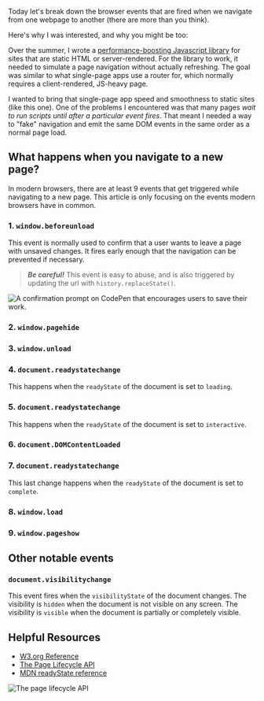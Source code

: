 Today let's break down the browser events that are fired when we navigate from one webpage to another (there are more than you think).

Here's why I was interested, and why you might be too:

Over the summer, I wrote a [performance-boosting Javascript library](https://github.com/bradeneast/schwifty) for sites that are static HTML or server-rendered. For the library to work, it needed to simulate a page navigation without actually refreshing. The goal was similar to what single-page apps use a router for, which normally requires a client-rendered, JS-heavy page.

I wanted to bring that single-page app speed and smoothness to static sites (like this one). One of the problems I encountered was that many pages *wait to run scripts until after a particular event fires*. That meant I needed a way to "fake" navigation and emit the same DOM events in the same order as a normal page load.


## What happens when you navigate to a new page?
In modern browsers, there are <span data-tooltip="Browser features are moving at a break-neck pace lately, so a 'time of writing' disclaimer is needed here.">at least 9 events</span> that get triggered while navigating to a new page. This article is only focusing on the events modern browsers have in common.


### 1. `window.beforeunload`
This event is normally used to confirm that a user wants to leave a page with unsaved changes. It fires early enough that the navigation can be prevented if necessary.

> ***Be careful!*** This event is easy to abuse, and is also triggered by updating the url with `history.replaceState()`.

![A confirmation prompt on CodePen that encourages users to save their work.](/_assets/images/window-confirm-prompt.png)


### 2. `window.pagehide`


### 3. `window.unload`


### 4. `document.readystatechange`
This happens when the `readyState` of the document is set to `loading`.



### 5. `document.readystatechange`
This happens when the `readyState` of the document is set to `interactive`.



### 6. `document.DOMContentLoaded`


### 7.  `document.readystatechange`
This last change happens when the `readyState` of the document is set to `complete`.



### 8. `window.load`


### 9. `window.pageshow`



## Other notable events

### `document.visibilitychange`
This event fires when the `visibilityState` of the document changes. The visibility is `hidden` when the document is not visible on any screen. The visibility is `visible` when the document is partially or completely visible.


## Helpful Resources

- [W3.org Reference](https://www.w3.org/TR/page-visibility/#visibility-states-and-the-visibilitystate-enum)
- [The Page Lifecycle API](https://developers.google.com/web/updates/2018/07/page-lifecycle-api#event-visibilitychange)
- [MDN readyState reference](https://developer.mozilla.org/en-US/docs/Web/API/Document/readyState)

![The page lifecycle API](/_assets/images/page-lifecycle-api-state-event-flow.png "Philip Walton, Google Developers Reference")